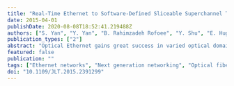 ```yaml
---
title: "Real-Time Ethernet to Software-Defined Sliceable Superchannel Transponder"
date: 2015-04-01
publishDate: 2020-08-08T18:52:41.219488Z
authors: ["S. Yan", "Y. Yan", "B. Rahimzadeh Rofoee", "Y. Shu", "E. Hugues-Salas", "G. Zervas", "D. Simeonidou"]
publication_types: ["2"]
abstract: "Optical Ethernet gains great success in varied optical domains. Ethernet while providing the elastic allocation of bandwidth per flow is currently restricted to being transported over fixed-rate fixed-grid optical channels. However, as data transmission and switching in optical networks is becoming more flexible, the current Ethernet to optical interface with fixed functions and fixed design face great challenges for applications in an elastic optical network. In addition, the coexisted Ethernet standards in optical networks also need a converter to transform low-capacity Ethernet signals to high-capacity Ethernet signals. In this paper, we propose a real-time Ethernet to software-defined programmable sliceable transponder based on network function programmable Ethernet to elastic optical networks (ETH-EON) interface, multiformat supported transmitter and architecture-on-demand (AoD)-based superchannel signal processor. The transponder parses the Ethernet traffic and then transports it over a number of optical carriers with the appropriate baud-rate, modulation format and associated spectral bandwidth. Software-defined reconfigurability of both electronic (i.e., FPGA) and optics (AoD) allow for a flexible transponder to offer high Ethernet to optical transport efficiency. Ethernet capacities from 40 Gbit/s to 2.88 Tbit/s can be provided by reconfiguring the modulation formats and the used optical carrier number. The modulation format adaptability also provides a tradeoff between transmission capacity and transmission distance, to optimize network performance. The designed software-defined sliceable elastic transponder aggregate multiple Ethernet traffic flows and send spectral-efficient signals through the elastic optical network with simple Ethernet protocols, avoiding using complex and expensive OTN technologies. Finally, we demonstrate the converter in elastic optical networks for several application scenarios."
featured: false
publication: ""
tags: ["Ethernet networks", "Next generation networking", "Optical fiber networks", "Optical fibers", "optical fibre communication", "Optical fibrecommunication", "optical modulation", "Optical transmitters", "Phase shift keying"]
doi: "10.1109/JLT.2015.2391299"
---
```


